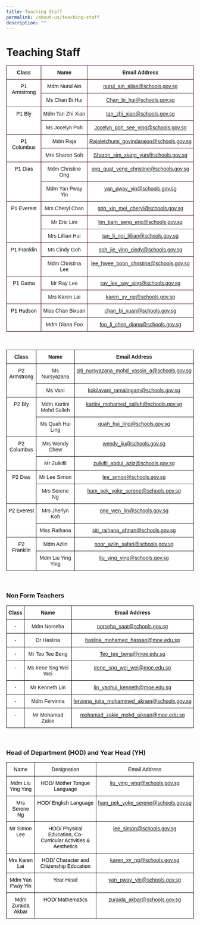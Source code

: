 ```yaml
---
title: Teaching Staff
permalink: /about-us/teaching-staff
description: ""
---
```

# **Teaching Staff**

<table style="border-collapse:collapse;border-spacing:0" class="tg"><thead><tr><th style="background-color:#FFF;border-color:#330001;border-style:solid;border-width:1px;font-family:Arial, sans-serif;font-size:14px;font-weight:bold;overflow:hidden;padding:10px 5px;text-align:center;vertical-align:top;word-break:normal">Class</th><th style="background-color:#FFF;border-color:#330001;border-style:solid;border-width:1px;font-family:Arial, sans-serif;font-size:14px;font-weight:bold;overflow:hidden;padding:10px 5px;text-align:center;vertical-align:top;word-break:normal">Name</th><th style="background-color:#FFF;border-color:#330001;border-style:solid;border-width:1px;font-family:Arial, sans-serif;font-size:14px;font-weight:bold;overflow:hidden;padding:10px 5px;text-align:center;vertical-align:top;word-break:normal">Email Address</th></tr></thead><tbody><tr><td style="background-color:#FFF;border-color:#330001;border-style:solid;border-width:1px;font-family:Arial, sans-serif;font-size:14px;overflow:hidden;padding:10px 5px;text-align:center;vertical-align:top;word-break:normal" rowspan="2"><span style="font-weight:normal;color:#000">P1 Armstrong</span></td><td style="background-color:#FFF;border-color:#330001;border-style:solid;border-width:1px;font-family:Arial, sans-serif;font-size:14px;overflow:hidden;padding:10px 5px;text-align:center;vertical-align:top;word-break:normal"><span style="font-weight:normal;color:#000">Mdm Nurul Ain</span></td><td style="background-color:#FFF;border-color:#330001;border-style:solid;border-width:1px;color:#2828ff;font-family:Arial, sans-serif;font-size:14px;overflow:hidden;padding:10px 5px;text-align:center;vertical-align:top;word-break:normal"><a href="mailto:nurul_ain_alias@schools.gov.sg" target="_blank" rel="noopener noreferrer">nurul_ain_alias@schools.gov.sg</a></td></tr><tr><td style="background-color:#FFF;border-color:#330001;border-style:solid;border-width:1px;font-family:Arial, sans-serif;font-size:14px;overflow:hidden;padding:10px 5px;text-align:center;vertical-align:top;word-break:normal">Ms Chan Bi Hui</td><td style="background-color:#FFF;border-color:#330001;border-style:solid;border-width:1px;color:#2828ff;font-family:Arial, sans-serif;font-size:14px;overflow:hidden;padding:10px 5px;text-align:center;vertical-align:top;word-break:normal"><a href="mailto:Chan_bi_hui@schools.gov.sg" target="_blank" rel="noopener noreferrer"><span style="font-weight:400;text-decoration:none">Chan_bi_hui@schools.gov.sg</span></a></td></tr><tr><td style="background-color:#FFF;border-color:#330001;border-style:solid;border-width:1px;font-family:Arial, sans-serif;font-size:14px;overflow:hidden;padding:10px 5px;text-align:center;vertical-align:top;word-break:normal" rowspan="2"><span style="font-weight:normal;color:#000">P1 Bly</span></td><td style="background-color:#FFF;border-color:#330001;border-style:solid;border-width:1px;font-family:Arial, sans-serif;font-size:14px;overflow:hidden;padding:10px 5px;text-align:center;vertical-align:top;word-break:normal">Mdm Tan Zhi Xian</td><td style="background-color:#FFF;border-color:#330001;border-style:solid;border-width:1px;color:#2828ff;font-family:Arial, sans-serif;font-size:14px;overflow:hidden;padding:10px 5px;text-align:center;vertical-align:top;word-break:normal"><a href="mailto:tan_zhi_xian@schools.gov.sg" target="_blank" rel="noopener noreferrer"><span style="font-weight:400;text-decoration:none">tan_zhi_xian@schools.gov.sg</span></a></td></tr><tr><td style="background-color:#FFF;border-color:#330001;border-style:solid;border-width:1px;font-family:Arial, sans-serif;font-size:14px;overflow:hidden;padding:10px 5px;text-align:center;vertical-align:top;word-break:normal">Ms Jocelyn Poh</td><td style="background-color:#FFF;border-color:#330001;border-style:solid;border-width:1px;color:#2828ff;font-family:Arial, sans-serif;font-size:14px;overflow:hidden;padding:10px 5px;text-align:center;vertical-align:top;word-break:normal"><a href="mailto:Jocelyn_poh_see_ying@schools.gov.sg" target="_blank" rel="noopener noreferrer">Jocelyn_poh_see_ying@schools.gov.sg</a></td></tr><tr><td style="background-color:#FFF;border-color:#330001;border-style:solid;border-width:1px;font-family:Arial, sans-serif;font-size:14px;overflow:hidden;padding:10px 5px;text-align:center;vertical-align:top;word-break:normal" rowspan="2"><span style="font-weight:normal;color:#000">P1 Columbus</span></td><td style="background-color:#FFF;border-color:#330001;border-style:solid;border-width:1px;font-family:Arial, sans-serif;font-size:14px;overflow:hidden;padding:10px 5px;text-align:center;vertical-align:top;word-break:normal">Mdm Raja</td><td style="background-color:#FFF;border-color:#330001;border-style:solid;border-width:1px;color:#2828ff;font-family:Arial, sans-serif;font-size:14px;overflow:hidden;padding:10px 5px;text-align:center;vertical-align:top;word-break:normal"><a href="mailto:Rajaletchumi_govindarajoo@schools.gov.sg" target="_blank" rel="noopener noreferrer">Rajaletchumi_govindarajoo@schools.gov.sg</a></td></tr><tr><td style="background-color:#FFF;border-color:#330001;border-style:solid;border-width:1px;font-family:Arial, sans-serif;font-size:14px;overflow:hidden;padding:10px 5px;text-align:center;vertical-align:top;word-break:normal">Mrs Sharon Soh</td><td style="background-color:#FFF;border-color:#330001;border-style:solid;border-width:1px;color:#2828ff;font-family:Arial, sans-serif;font-size:14px;overflow:hidden;padding:10px 5px;text-align:center;vertical-align:top;word-break:normal"><a href="mailto:Sharon_sim_xiang_yun@schools.gov.sg" target="_blank" rel="noopener noreferrer">Sharon_sim_xiang_yun@schools.gov.sg</a></td></tr><tr><td style="background-color:#FFF;border-color:#330001;border-style:solid;border-width:1px;font-family:Arial, sans-serif;font-size:14px;overflow:hidden;padding:10px 5px;text-align:center;vertical-align:top;word-break:normal" rowspan="2"><span style="font-weight:normal;color:#000">P1 Dias</span></td><td style="background-color:#FFF;border-color:#330001;border-style:solid;border-width:1px;font-family:Arial, sans-serif;font-size:14px;overflow:hidden;padding:10px 5px;text-align:center;vertical-align:top;word-break:normal">Mdm Christine Ong</td><td style="background-color:#FFF;border-color:#330001;border-style:solid;border-width:1px;color:#2828ff;font-family:Arial, sans-serif;font-size:14px;overflow:hidden;padding:10px 5px;text-align:center;vertical-align:top;word-break:normal"><a href="mailto:ong_guat_yeng_christine@schools.gov.sg" target="_blank" rel="noopener noreferrer"><span style="font-weight:400;text-decoration:none">ong_guat_yeng_christine@schools.gov.sg</span></a></td></tr><tr><td style="background-color:#FFF;border-color:#330001;border-style:solid;border-width:1px;font-family:Arial, sans-serif;font-size:14px;overflow:hidden;padding:10px 5px;text-align:center;vertical-align:top;word-break:normal">Mdm Yan Pway Yin</td><td style="background-color:#FFF;border-color:#330001;border-style:solid;border-width:1px;color:#2828ff;font-family:Arial, sans-serif;font-size:14px;overflow:hidden;padding:10px 5px;text-align:center;vertical-align:top;word-break:normal"><a href="mailto:yan_pway_yin@schools.gov.sg%20(wef%201%20Jan%202021)" target="_blank" rel="noopener noreferrer"><span style="font-weight:400;text-decoration:none">yan_pway_yin@schools.gov.sg</span></a></td></tr><tr><td style="background-color:#FFF;border-color:#330001;border-style:solid;border-width:1px;font-family:Arial, sans-serif;font-size:14px;overflow:hidden;padding:10px 5px;text-align:center;vertical-align:top;word-break:normal" rowspan="3"><span style="font-weight:normal;color:#000">P1 Everest</span></td><td style="background-color:#FFF;border-color:#330001;border-style:solid;border-width:1px;font-family:Arial, sans-serif;font-size:14px;overflow:hidden;padding:10px 5px;text-align:center;vertical-align:top;word-break:normal">Mrs Cheryl Chan</td><td style="background-color:#FFF;border-color:#330001;border-style:solid;border-width:1px;color:#2828ff;font-family:Arial, sans-serif;font-size:14px;overflow:hidden;padding:10px 5px;text-align:center;vertical-align:top;word-break:normal"><a href="mailto:goh_xin_mei_cheryl@schools.gov.sg" target="_blank" rel="noopener noreferrer"><span style="font-weight:400;text-decoration:none">goh_xin_mei_cheryl@schools.gov.sg</span></a></td></tr><tr><td style="background-color:#FFF;border-color:#330001;border-style:solid;border-width:1px;font-family:Arial, sans-serif;font-size:14px;overflow:hidden;padding:10px 5px;text-align:center;vertical-align:top;word-break:normal">Mr Eric Lim</td><td style="background-color:#FFF;border-color:#330001;border-style:solid;border-width:1px;color:#2828ff;font-family:Arial, sans-serif;font-size:14px;overflow:hidden;padding:10px 5px;text-align:center;vertical-align:top;word-break:normal"><a href="mailto:lim_tiam_seng_eric@schools.gov.sg" target="_blank" rel="noopener noreferrer"><span style="font-weight:400;text-decoration:none">lim_tiam_seng_eric@schools.gov.sg</span></a></td></tr><tr><td style="background-color:#FFF;border-color:#330001;border-style:solid;border-width:1px;font-family:Arial, sans-serif;font-size:14px;overflow:hidden;padding:10px 5px;text-align:center;vertical-align:top;word-break:normal">Mrs Lillian Hui</td><td style="background-color:#FFF;border-color:#330001;border-style:solid;border-width:1px;color:#2828ff;font-family:Arial, sans-serif;font-size:14px;overflow:hidden;padding:10px 5px;text-align:center;vertical-align:top;word-break:normal"><a href="mailto:tan_li_noi_lillian@schools.gov.sg" target="_blank" rel="noopener noreferrer"><span style="font-weight:400;text-decoration:none">tan_li_noi_lillian@schools.gov.sg</span></a></td></tr><tr><td style="background-color:#FFF;border-color:#330001;border-style:solid;border-width:1px;font-family:Arial, sans-serif;font-size:14px;overflow:hidden;padding:10px 5px;text-align:center;vertical-align:top;word-break:normal" rowspan="2"><span style="font-weight:normal;color:#000">P1 Franklin</span></td><td style="background-color:#FFF;border-color:#330001;border-style:solid;border-width:1px;font-family:Arial, sans-serif;font-size:14px;overflow:hidden;padding:10px 5px;text-align:center;vertical-align:top;word-break:normal">Ms Cindy Goh</td><td style="background-color:#FFF;border-color:#330001;border-style:solid;border-width:1px;color:#2828ff;font-family:Arial, sans-serif;font-size:14px;overflow:hidden;padding:10px 5px;text-align:center;vertical-align:top;word-break:normal"><a href="mailto:goh_jie_ying_cindy@schools.gov.sg" target="_blank" rel="noopener noreferrer">goh_jie_ying_cindy@schools.gov.sg</a></td></tr><tr><td style="background-color:#FFF;border-color:#330001;border-style:solid;border-width:1px;font-family:Arial, sans-serif;font-size:14px;overflow:hidden;padding:10px 5px;text-align:center;vertical-align:top;word-break:normal">Mdm Christina Lee</td><td style="background-color:#FFF;border-color:#330001;border-style:solid;border-width:1px;color:#2828ff;font-family:Arial, sans-serif;font-size:14px;overflow:hidden;padding:10px 5px;text-align:center;vertical-align:top;word-break:normal"><a href="mailto:lee_hwee_boon_christina@schools.gov.sg" target="_blank" rel="noopener noreferrer"><span style="font-weight:400;text-decoration:none">lee_hwee_boon_christina@schools.gov.sg</span></a></td></tr><tr><td style="background-color:#FFF;border-color:#330001;border-style:solid;border-width:1px;font-family:Arial, sans-serif;font-size:14px;overflow:hidden;padding:10px 5px;text-align:center;vertical-align:top;word-break:normal" rowspan="2"><span style="font-weight:normal;color:#000">P1 Gama</span></td><td style="background-color:#FFF;border-color:#330001;border-style:solid;border-width:1px;font-family:Arial, sans-serif;font-size:14px;overflow:hidden;padding:10px 5px;text-align:center;vertical-align:top;word-break:normal">Mr Ray Lee</td><td style="background-color:#FFF;border-color:#330001;border-style:solid;border-width:1px;color:#2828ff;font-family:Arial, sans-serif;font-size:14px;overflow:hidden;padding:10px 5px;text-align:center;vertical-align:top;word-break:normal"><a href="mailto:ray_lee_say_sing@schools.gov.sg" target="_blank" rel="noopener noreferrer">ray_lee_say_sing@schools.gov.sg</a></td></tr><tr><td style="background-color:#FFF;border-color:#330001;border-style:solid;border-width:1px;font-family:Arial, sans-serif;font-size:14px;overflow:hidden;padding:10px 5px;text-align:center;vertical-align:top;word-break:normal"><span style="background-color:initial">Mrs Karen Lai</span></td><td style="background-color:#FFF;border-color:#330001;border-style:solid;border-width:1px;color:#2828ff;font-family:Arial, sans-serif;font-size:14px;overflow:hidden;padding:10px 5px;text-align:center;vertical-align:top;word-break:normal"><a href="mailto:karen_xy_ng@schools.gov.sg" target="_blank" rel="noopener noreferrer"><span style="font-weight:400;text-decoration:none">karen_xy_ng@schools.gov.sg</span></a></td></tr><tr><td style="background-color:#FFF;border-color:#330001;border-style:solid;border-width:1px;font-family:Arial, sans-serif;font-size:14px;overflow:hidden;padding:10px 5px;text-align:center;vertical-align:top;word-break:normal" rowspan="2"><span style="font-weight:normal;color:#000">P1 Hudson</span></td><td style="background-color:#FFF;border-color:#330001;border-style:solid;border-width:1px;font-family:Arial, sans-serif;font-size:14px;overflow:hidden;padding:10px 5px;text-align:center;vertical-align:top;word-break:normal">Miss Chan Bixuan</td><td style="background-color:#FFF;border-color:#330001;border-style:solid;border-width:1px;color:#2828ff;font-family:Arial, sans-serif;font-size:14px;overflow:hidden;padding:10px 5px;text-align:center;vertical-align:top;word-break:normal"><a href="mailto:chan_bi_xuan@schools.gov.sg" target="_blank" rel="noopener noreferrer"><span style="font-weight:400;text-decoration:none">chan_bi_xuan@schools.gov.sg</span></a></td></tr><tr><td style="background-color:#FFF;border-color:#330001;border-style:solid;border-width:1px;font-family:Arial, sans-serif;font-size:14px;overflow:hidden;padding:10px 5px;text-align:center;vertical-align:top;word-break:normal">Mdm Diana Foo</td><td style="background-color:#FFF;border-color:#330001;border-style:solid;border-width:1px;color:#2828ff;font-family:Arial, sans-serif;font-size:14px;overflow:hidden;padding:10px 5px;text-align:center;vertical-align:top;word-break:normal"><a href="mailto:foo_li_chen_diana@schools.gov.sg" target="_blank" rel="noopener noreferrer"><span style="font-weight:400;text-decoration:none">foo_li_chen_diana@schools.gov.sg</span></a></td></tr></tbody></table>

<br>

<table style="border-collapse:collapse;border-spacing:0" class="tg"><thead><tr><th style="background-color:#FFF;border-color:#000000;border-style:solid;border-width:1px;font-family:Arial, sans-serif;font-size:14px;font-weight:bold;overflow:hidden;padding:10px 5px;text-align:center;vertical-align:top;word-break:normal">Class</th><th style="background-color:#FFF;border-color:#000000;border-style:solid;border-width:1px;font-family:Arial, sans-serif;font-size:14px;font-weight:bold;overflow:hidden;padding:10px 5px;text-align:center;vertical-align:top;word-break:normal">Name</th><th style="background-color:#FFF;border-color:#000000;border-style:solid;border-width:1px;font-family:Arial, sans-serif;font-size:14px;font-weight:bold;overflow:hidden;padding:10px 5px;text-align:center;vertical-align:top;word-break:normal">Email Address</th></tr></thead><tbody><tr><td style="background-color:#FFF;border-color:#000000;border-style:solid;border-width:1px;font-family:Arial, sans-serif;font-size:14px;overflow:hidden;padding:10px 5px;text-align:center;vertical-align:top;word-break:normal" rowspan="2"><span style="font-weight:normal;color:#000">P2 Armstrong</span></td><td style="background-color:#FFF;border-color:#000000;border-style:solid;border-width:1px;font-family:Arial, sans-serif;font-size:14px;overflow:hidden;padding:10px 5px;text-align:center;vertical-align:top;word-break:normal">Ms Nursyazana</td><td style="background-color:#FFF;border-color:#000000;border-style:solid;border-width:1px;color:#2828ff;font-family:Arial, sans-serif;font-size:14px;overflow:hidden;padding:10px 5px;text-align:center;vertical-align:top;word-break:normal"><a href="mailto:siti_nursyazana_mohd_yassin_a@schools.gov.sg" target="_blank" rel="noopener noreferrer"><span style="font-weight:400;text-decoration:none">siti_nursyazana_mohd_yassin_a@schools.gov.sg</span></a></td></tr><tr><td style="background-color:#FFF;border-color:#000000;border-style:solid;border-width:1px;font-family:Arial, sans-serif;font-size:14px;overflow:hidden;padding:10px 5px;text-align:center;vertical-align:top;word-break:normal">Ms Vani</td><td style="background-color:#FFF;border-color:#000000;border-style:solid;border-width:1px;color:#2828ff;font-family:Arial, sans-serif;font-size:14px;overflow:hidden;padding:10px 5px;text-align:center;vertical-align:top;word-break:normal"><a href="mailto:kokilavani_ramalingam@schools.gov.sg" target="_blank" rel="noopener noreferrer"><span style="font-weight:400;text-decoration:none">kokilavani_ramalingam@schools.gov.sg</span></a></td></tr><tr><td style="background-color:#FFF;border-color:#000000;border-style:solid;border-width:1px;font-family:Arial, sans-serif;font-size:14px;overflow:hidden;padding:10px 5px;text-align:center;vertical-align:top;word-break:normal" rowspan="2"><span style="font-weight:normal;color:#000">P2 Bly</span></td><td style="background-color:#FFF;border-color:#000000;border-style:solid;border-width:1px;font-family:Arial, sans-serif;font-size:14px;overflow:hidden;padding:10px 5px;text-align:center;vertical-align:top;word-break:normal">Mdm Kartini Mohd Salleh</td><td style="background-color:#FFF;border-color:#000000;border-style:solid;border-width:1px;color:#2828ff;font-family:Arial, sans-serif;font-size:14px;overflow:hidden;padding:10px 5px;text-align:center;vertical-align:top;word-break:normal"><a href="mailto:kartini_mohamed_salleh@schools.gov.sg" target="_blank" rel="noopener noreferrer"><span style="font-weight:400;text-decoration:none">kartini_mohamed_salleh@schools.gov.sg</span></a></td></tr><tr><td style="background-color:#FFF;border-color:#000000;border-style:solid;border-width:1px;font-family:Arial, sans-serif;font-size:14px;overflow:hidden;padding:10px 5px;text-align:center;vertical-align:top;word-break:normal">Ms Quah Hui Ling</td><td style="background-color:#FFF;border-color:#000000;border-style:solid;border-width:1px;color:#2828ff;font-family:Arial, sans-serif;font-size:14px;overflow:hidden;padding:10px 5px;text-align:center;vertical-align:top;word-break:normal"><a href="mailto:quah_hui_ling@schools.gov.sg" target="_blank" rel="noopener noreferrer"><span style="font-weight:400;text-decoration:none">quah_hui_ling@schools.gov.sg</span></a></td></tr><tr><td style="background-color:#FFF;border-color:#000000;border-style:solid;border-width:1px;font-family:Arial, sans-serif;font-size:14px;overflow:hidden;padding:10px 5px;text-align:center;vertical-align:top;word-break:normal" rowspan="2"><span style="font-weight:normal;color:#000">P2 Columbus</span></td><td style="background-color:#FFF;border-color:#000000;border-style:solid;border-width:1px;font-family:Arial, sans-serif;font-size:14px;overflow:hidden;padding:10px 5px;text-align:center;vertical-align:top;word-break:normal">Mrs Wendy Chew</td><td style="background-color:#FFF;border-color:#000000;border-style:solid;border-width:1px;color:#2828ff;font-family:Arial, sans-serif;font-size:14px;overflow:hidden;padding:10px 5px;text-align:center;vertical-align:top;word-break:normal"><a href="mailto:wendy_liu@schools.gov.sg" target="_blank" rel="noopener noreferrer"><span style="font-weight:400;text-decoration:none">wendy_liu@schools.gov.sg</span></a></td></tr><tr><td style="background-color:#FFF;border-color:#000000;border-style:solid;border-width:1px;font-family:Arial, sans-serif;font-size:14px;overflow:hidden;padding:10px 5px;text-align:center;vertical-align:top;word-break:normal">Mr Zulkifli</td><td style="background-color:#FFF;border-color:#000000;border-style:solid;border-width:1px;color:#2828ff;font-family:Arial, sans-serif;font-size:14px;overflow:hidden;padding:10px 5px;text-align:center;vertical-align:top;word-break:normal"><a href="mailto:zulkifli_abdul_aziz@schools.gov.sg" target="_blank" rel="noopener noreferrer"><span style="font-weight:400;text-decoration:none">zulkifli_abdul_aziz@schools.gov.sg</span></a></td></tr><tr><td style="background-color:#FFF;border-color:#000000;border-style:solid;border-width:1px;font-family:Arial, sans-serif;font-size:14px;overflow:hidden;padding:10px 5px;text-align:center;vertical-align:top;word-break:normal" rowspan="2"><span style="font-weight:normal;color:#000">P2 Dias</span></td><td style="background-color:#FFF;border-color:#000000;border-style:solid;border-width:1px;font-family:Arial, sans-serif;font-size:14px;overflow:hidden;padding:10px 5px;text-align:center;vertical-align:top;word-break:normal">Mr Lee Simon</td><td style="background-color:#FFF;border-color:#000000;border-style:solid;border-width:1px;color:#2828ff;font-family:Arial, sans-serif;font-size:14px;overflow:hidden;padding:10px 5px;text-align:center;vertical-align:top;word-break:normal"><a href="mailto:lee_simon@schools.gov.sg" target="_blank" rel="noopener noreferrer">lee_simon@schools.gov.sg</a></td></tr><tr><td style="background-color:#FFF;border-color:#000000;border-style:solid;border-width:1px;font-family:Arial, sans-serif;font-size:14px;overflow:hidden;padding:10px 5px;text-align:center;vertical-align:top;word-break:normal">Mrs Serene Ng</td><td style="background-color:#FFF;border-color:#000000;border-style:solid;border-width:1px;color:#2828ff;font-family:Arial, sans-serif;font-size:14px;overflow:hidden;padding:10px 5px;text-align:center;vertical-align:top;word-break:normal"><a href="mailto:ham_pek_yoke_serene@schools.gov.sg" target="_blank" rel="noopener noreferrer"><span style="font-weight:400;text-decoration:none">ham_pek_yoke_serene@schools.gov.sg</span></a></td></tr><tr><td style="background-color:#FFF;border-color:#000000;border-style:solid;border-width:1px;font-family:Arial, sans-serif;font-size:14px;overflow:hidden;padding:10px 5px;text-align:center;vertical-align:top;word-break:normal" rowspan="2"><span style="font-weight:normal;color:#000">P2 Everest</span></td><td style="background-color:#FFF;border-color:#000000;border-style:solid;border-width:1px;font-family:Arial, sans-serif;font-size:14px;overflow:hidden;padding:10px 5px;text-align:center;vertical-align:top;word-break:normal">Mrs Jherlyn Koh</td><td style="background-color:#FFF;border-color:#000000;border-style:solid;border-width:1px;color:#2828ff;font-family:Arial, sans-serif;font-size:14px;overflow:hidden;padding:10px 5px;text-align:center;vertical-align:top;word-break:normal"><a href="mailto:ong_wen_lin@schools.gov.sg" target="_blank" rel="noopener noreferrer"><span style="font-weight:400;text-decoration:none">ong_wen_lin@schools.gov.sg</span></a></td></tr><tr><td style="background-color:#FFF;border-color:#000000;border-style:solid;border-width:1px;font-family:Arial, sans-serif;font-size:14px;overflow:hidden;padding:10px 5px;text-align:center;vertical-align:top;word-break:normal">Miss Raihana</td><td style="background-color:#FFF;border-color:#000000;border-style:solid;border-width:1px;color:#2828ff;font-family:Arial, sans-serif;font-size:14px;overflow:hidden;padding:10px 5px;text-align:center;vertical-align:top;word-break:normal"><a href="mailto:siti_raihana_ahnan@schools.gov.sg" target="_blank" rel="noopener noreferrer"><span style="font-weight:400;text-decoration:none">siti_raihana_ahnan@schools.gov.sg</span></a></td></tr><tr><td style="background-color:#FFF;border-color:#000000;border-style:solid;border-width:1px;font-family:Arial, sans-serif;font-size:14px;overflow:hidden;padding:10px 5px;text-align:center;vertical-align:top;word-break:normal" rowspan="2"><span style="font-weight:normal;color:#000">P2 Franklin</span></td><td style="background-color:#FFF;border-color:#000000;border-style:solid;border-width:1px;font-family:Arial, sans-serif;font-size:14px;overflow:hidden;padding:10px 5px;text-align:center;vertical-align:top;word-break:normal">Mdm Azlin</td><td style="background-color:#FFF;border-color:#000000;border-style:solid;border-width:1px;color:#2828ff;font-family:Arial, sans-serif;font-size:14px;overflow:hidden;padding:10px 5px;text-align:center;vertical-align:top;word-break:normal"><a href="mailto:noor_azlin_safari@schools.gov.sg" target="_blank" rel="noopener noreferrer"><span style="font-weight:400;text-decoration:none">noor_azlin_safari@schools.gov.sg</span></a></td></tr><tr><td style="background-color:#FFF;border-color:#000000;border-style:solid;border-width:1px;font-family:Arial, sans-serif;font-size:14px;overflow:hidden;padding:10px 5px;text-align:center;vertical-align:top;word-break:normal">Mdm Liu Ying Ying</td><td style="background-color:#FFF;border-color:#000000;border-style:solid;border-width:1px;color:#2828ff;font-family:Arial, sans-serif;font-size:14px;overflow:hidden;padding:10px 5px;text-align:center;vertical-align:top;word-break:normal"><a href="mailto:liu_ying_ying@schools.gov.sg" target="_blank" rel="noopener noreferrer"><span style="font-weight:400;text-decoration:none">liu_ying_ying@schools.gov.sg</span></a></td></tr></tbody></table>

<br>

<h3>Non Form Teachers</h3>

<table style="border-collapse:collapse;border-spacing:0" class="tg"><thead><tr><th style="background-color:#FFF;border-color:#000000;border-style:solid;border-width:1px;font-family:Arial, sans-serif;font-size:14px;font-weight:bold;overflow:hidden;padding:10px 5px;text-align:center;vertical-align:top;word-break:normal">Class</th><th style="background-color:#FFF;border-color:#000000;border-style:solid;border-width:1px;font-family:Arial, sans-serif;font-size:14px;font-weight:bold;overflow:hidden;padding:10px 5px;text-align:center;vertical-align:top;word-break:normal">Name</th><th style="background-color:#FFF;border-color:#000000;border-style:solid;border-width:1px;font-family:Arial, sans-serif;font-size:14px;font-weight:bold;overflow:hidden;padding:10px 5px;text-align:center;vertical-align:top;word-break:normal">Email Address</th></tr></thead><tbody><tr><td style="background-color:#FFF;border-color:#000000;border-style:solid;border-width:1px;font-family:Arial, sans-serif;font-size:14px;font-weight:bold;overflow:hidden;padding:10px 5px;text-align:center;vertical-align:top;word-break:normal">-</td><td style="background-color:#FFF;border-color:#000000;border-style:solid;border-width:1px;font-family:Arial, sans-serif;font-size:14px;overflow:hidden;padding:10px 5px;text-align:center;vertical-align:top;word-break:normal">Mdm Norseha</td><td style="background-color:#FFF;border-color:#000000;border-style:solid;border-width:1px;color:#2828FF;font-family:Arial, sans-serif;font-size:14px;overflow:hidden;padding:10px 5px;text-align:center;vertical-align:top;word-break:normal"><a href="mailto:norseha_saat@schools.gov.sg">norseha_saat@schools.gov.sg</a></td></tr><tr><td style="background-color:#FFF;border-color:#000000;border-style:solid;border-width:1px;font-family:Arial, sans-serif;font-size:14px;overflow:hidden;padding:10px 5px;text-align:center;vertical-align:top;word-break:normal"><span style="font-weight:normal;color:#000">-</span></td><td style="background-color:#FFF;border-color:#000000;border-style:solid;border-width:1px;font-family:Arial, sans-serif;font-size:14px;overflow:hidden;padding:10px 5px;text-align:center;vertical-align:top;word-break:normal">Dr Haslina</td><td style="background-color:#FFF;border-color:#000000;border-style:solid;border-width:1px;color:#2828FF;font-family:Arial, sans-serif;font-size:14px;overflow:hidden;padding:10px 5px;text-align:center;vertical-align:top;word-break:normal"><a href="mailto:haslina_mohamed_hassan@moe.edu.sg">haslina_mohamed_hassan@moe.edu.sg</a></td></tr><tr><td style="background-color:#FFF;border-color:black;border-style:solid;border-width:1px;font-family:Arial, sans-serif;font-size:14px;overflow:hidden;padding:10px 5px;text-align:center;vertical-align:top;word-break:normal"><span style="font-weight:normal;color:#000">-</span></td><td style="background-color:#FFF;border-color:black;border-style:solid;border-width:1px;font-family:Arial, sans-serif;font-size:14px;overflow:hidden;padding:10px 5px;text-align:center;vertical-align:top;word-break:normal">Mr Teo Tee Beng</td><td style="background-color:#FFF;border-color:black;border-style:solid;border-width:1px;color:#2828ff;font-family:Arial, sans-serif;font-size:14px;overflow:hidden;padding:10px 5px;text-align:center;vertical-align:top;word-break:normal"><a href="mailto:Teo_tee_beng@moe.edu.sg" target="_blank" rel="noopener noreferrer"><span style="font-weight:400;text-decoration:none">Teo_tee_beng@moe.edu.sg</span></a></td></tr><tr><td style="background-color:#FFF;border-color:black;border-style:solid;border-width:1px;font-family:Arial, sans-serif;font-size:14px;overflow:hidden;padding:10px 5px;text-align:center;vertical-align:top;word-break:normal"><span style="font-weight:normal;color:#000">-</span></td><td style="background-color:#FFF;border-color:black;border-style:solid;border-width:1px;font-family:Arial, sans-serif;font-size:14px;overflow:hidden;padding:10px 5px;text-align:center;vertical-align:top;word-break:normal">Ms Irene Sng Wei Wei</td><td style="background-color:#FFF;border-color:black;border-style:solid;border-width:1px;color:#2828ff;font-family:Arial, sans-serif;font-size:14px;overflow:hidden;padding:10px 5px;text-align:center;vertical-align:top;word-break:normal"><a href="mailto:irene_sng_wei_wei@moe.edu.sg" target="_blank" rel="noopener noreferrer"><span style="font-weight:400;text-decoration:none">irene_sng_wei_wei@moe.edu.sg</span></a></td></tr><tr><td style="background-color:#FFF;border-color:black;border-style:solid;border-width:1px;font-family:Arial, sans-serif;font-size:14px;overflow:hidden;padding:10px 5px;text-align:center;vertical-align:top;word-break:normal"><span style="font-weight:normal;color:#000">-</span></td><td style="background-color:#FFF;border-color:black;border-style:solid;border-width:1px;font-family:Arial, sans-serif;font-size:14px;overflow:hidden;padding:10px 5px;text-align:center;vertical-align:top;word-break:normal">Mr Kenneth Lin</td><td style="background-color:#FFF;border-color:black;border-style:solid;border-width:1px;color:#2828ff;font-family:Arial, sans-serif;font-size:14px;overflow:hidden;padding:10px 5px;text-align:center;vertical-align:top;word-break:normal"><a href="mailto:lin_yaohui_kenneth@moe.edu.sg" target="_blank" rel="noopener noreferrer"><span style="font-weight:400;text-decoration:none">lin_yaohui_kenneth@moe.edu.sg</span></a></td></tr><tr><td style="background-color:#FFF;border-color:black;border-style:solid;border-width:1px;font-family:Arial, sans-serif;font-size:14px;overflow:hidden;padding:10px 5px;text-align:center;vertical-align:top;word-break:normal"><span style="font-weight:normal;color:#000">-</span></td><td style="background-color:#FFF;border-color:black;border-style:solid;border-width:1px;font-family:Arial, sans-serif;font-size:14px;overflow:hidden;padding:10px 5px;text-align:center;vertical-align:top;word-break:normal">Mdm Fervinna</td><td style="background-color:#FFF;border-color:black;border-style:solid;border-width:1px;color:#2828ff;font-family:Arial, sans-serif;font-size:14px;overflow:hidden;padding:10px 5px;text-align:center;vertical-align:top;word-break:normal"><a href="mailto:fervinna_juita_mohammed_akram@schools.gov.sg" target="_blank" rel="noopener noreferrer"><span style="font-weight:400;text-decoration:none">fervinna_juita_mohammed_akram@schools.gov.sg</span></a></td></tr><tr><td style="background-color:#FFF;border-color:black;border-style:solid;border-width:1px;font-family:Arial, sans-serif;font-size:14px;overflow:hidden;padding:10px 5px;text-align:center;vertical-align:top;word-break:normal"><span style="font-weight:normal;color:#000">-</span></td><td style="background-color:#FFF;border-color:black;border-style:solid;border-width:1px;font-family:Arial, sans-serif;font-size:14px;overflow:hidden;padding:10px 5px;text-align:center;vertical-align:top;word-break:normal">Mr Mohamad Zakie</td><td style="background-color:#FFF;border-color:black;border-style:solid;border-width:1px;color:#2828ff;font-family:Arial, sans-serif;font-size:14px;overflow:hidden;padding:10px 5px;text-align:center;vertical-align:top;word-break:normal"><a href="mailto:mohamad_zakie_mohd_aiksan@moe.edu.sg" target="_blank" rel="noopener noreferrer"><span style="font-weight:400;text-decoration:none">mohamad_zakie_mohd_aiksan@moe.edu.sg</span></a></td></tr></tbody></table>

<br>

<h3>Head of Department (HOD) and Year Head (YH)</h3>

<table style="border-collapse:collapse;border-spacing:0" class="tg"><thead><tr><th style="background-color:#FFF;border-color:#000000;border-style:solid;border-width:1px;font-family:Arial, sans-serif;font-size:14px;font-weight:bold;overflow:hidden;padding:10px 5px;text-align:center;vertical-align:top;word-break:normal"><span style="font-weight:normal;color:#000">Name</span></th><th style="background-color:#FFF;border-color:#000000;border-style:solid;border-width:1px;font-family:Arial, sans-serif;font-size:14px;font-weight:bold;overflow:hidden;padding:10px 5px;text-align:center;vertical-align:top;word-break:normal"><span style="font-weight:normal;color:#000">Designation</span></th><th style="background-color:#FFF;border-color:#000000;border-style:solid;border-width:1px;font-family:Arial, sans-serif;font-size:14px;font-weight:bold;overflow:hidden;padding:10px 5px;text-align:center;vertical-align:top;word-break:normal"><span style="font-weight:normal;color:#000">Email Address</span></th></tr></thead><tbody><tr><td style="background-color:#FFF;border-color:#000000;border-style:solid;border-width:1px;font-family:Arial, sans-serif;font-size:14px;font-weight:bold;overflow:hidden;padding:10px 5px;text-align:center;vertical-align:top;word-break:normal"><span style="font-weight:normal;color:#000">Mdm Liu Ying Ying</span></td><td style="background-color:#FFF;border-color:#000000;border-style:solid;border-width:1px;font-family:Arial, sans-serif;font-size:14px;overflow:hidden;padding:10px 5px;text-align:center;vertical-align:top;word-break:normal"><span style="font-weight:normal;color:#000">HOD/ Mother Tongue Language</span></td><td style="background-color:#FFF;border-color:#000000;border-style:solid;border-width:1px;color:#2828FF;font-family:Arial, sans-serif;font-size:14px;overflow:hidden;padding:10px 5px;text-align:center;vertical-align:top;word-break:normal"><a href="mailto:liu_ying_ying@schools.gov.sg">liu_ying_ying@schools.gov.sg</a></td></tr><tr><td style="background-color:#FFF;border-color:#000000;border-style:solid;border-width:1px;font-family:Arial, sans-serif;font-size:14px;overflow:hidden;padding:10px 5px;text-align:center;vertical-align:top;word-break:normal"><span style="font-weight:normal;color:#000">Mrs Serene Ng</span></td><td style="background-color:#FFF;border-color:#000000;border-style:solid;border-width:1px;font-family:Arial, sans-serif;font-size:14px;overflow:hidden;padding:10px 5px;text-align:center;vertical-align:top;word-break:normal"><span style="font-weight:normal;color:#000">HOD/ English Language</span></td><td style="background-color:#FFF;border-color:#000000;border-style:solid;border-width:1px;color:#2828FF;font-family:Arial, sans-serif;font-size:14px;overflow:hidden;padding:10px 5px;text-align:center;vertical-align:top;word-break:normal"><a href="mailto:ham_pek_yoke_serene@schools.gov.sg">ham_pek_yoke_serene@schools.gov.sg</a></td></tr><tr><td style="background-color:#FFF;border-color:black;border-style:solid;border-width:1px;font-family:Arial, sans-serif;font-size:14px;overflow:hidden;padding:10px 5px;text-align:center;vertical-align:top;word-break:normal"><span style="font-weight:normal;color:#000">Mr Simon Lee</span></td><td style="background-color:#FFF;border-color:black;border-style:solid;border-width:1px;font-family:Arial, sans-serif;font-size:14px;overflow:hidden;padding:10px 5px;text-align:center;vertical-align:top;word-break:normal"><span style="font-weight:normal;color:#000">HOD/ Physical Education, Co-Curricular Activities &amp; Aesthetics</span></td><td style="background-color:#FFF;border-color:black;border-style:solid;border-width:1px;color:#2828FF;font-family:Arial, sans-serif;font-size:14px;overflow:hidden;padding:10px 5px;text-align:center;vertical-align:top;word-break:normal"><a href="mailto:lee_simon@schools.gov.sg">lee_simon@schools.gov.sg</a></td></tr><tr><td style="background-color:#FFF;border-color:black;border-style:solid;border-width:1px;font-family:Arial, sans-serif;font-size:14px;overflow:hidden;padding:10px 5px;text-align:center;vertical-align:top;word-break:normal"><span style="font-weight:normal;color:#000">Mrs Karen Lai</span></td><td style="background-color:#FFF;border-color:black;border-style:solid;border-width:1px;font-family:Arial, sans-serif;font-size:14px;overflow:hidden;padding:10px 5px;text-align:center;vertical-align:top;word-break:normal"><span style="font-weight:normal;color:#000">HOD/ Character and Citizenship Education</span></td><td style="background-color:#FFF;border-color:black;border-style:solid;border-width:1px;color:#2828ff;font-family:Arial, sans-serif;font-size:14px;overflow:hidden;padding:10px 5px;text-align:center;vertical-align:top;word-break:normal"><a href="mailto:karen_xy_ng@schools.gov.sg" target="_blank" rel="noopener noreferrer"><span style="font-weight:400;text-decoration:none">karen_xy_ng@schools.gov.sg</span></a></td></tr><tr><td style="background-color:#FFF;border-color:black;border-style:solid;border-width:1px;font-family:Arial, sans-serif;font-size:14px;overflow:hidden;padding:10px 5px;text-align:center;vertical-align:top;word-break:normal"><span style="font-weight:normal;color:#000">Mdm Yan Pway Yin</span></td><td style="background-color:#FFF;border-color:black;border-style:solid;border-width:1px;font-family:Arial, sans-serif;font-size:14px;overflow:hidden;padding:10px 5px;text-align:center;vertical-align:top;word-break:normal"><span style="font-weight:normal;color:#000">Year Head</span></td><td style="background-color:#FFF;border-color:black;border-style:solid;border-width:1px;color:#2828FF;font-family:Arial, sans-serif;font-size:14px;overflow:hidden;padding:10px 5px;text-align:center;vertical-align:top;word-break:normal"><a href="mailto:yan_pway_yin@schools.gov.sg%20(wef%201%20Jan%202021)">yan_pway_yin@schools.gov.sg</a></td></tr><tr><td style="background-color:#FFF;border-color:black;border-style:solid;border-width:1px;font-family:Arial, sans-serif;font-size:14px;overflow:hidden;padding:10px 5px;text-align:center;vertical-align:top;word-break:normal"><span style="font-weight:normal;color:#000">Mdm Zuraida Akbar</span></td><td style="background-color:#FFF;border-color:black;border-style:solid;border-width:1px;font-family:Arial, sans-serif;font-size:14px;overflow:hidden;padding:10px 5px;text-align:center;vertical-align:top;word-break:normal"><span style="font-weight:normal;color:#000">HOD/ Mathematics</span></td><td style="background-color:#FFF;border-color:black;border-style:solid;border-width:1px;color:#2828FF;font-family:Arial, sans-serif;font-size:14px;overflow:hidden;padding:10px 5px;text-align:center;vertical-align:top;word-break:normal"><a href="mailto:zuraida_akbar@schools.gov.sg">zuraida_akbar@schools.gov.sg</a></td></tr></tbody></table>